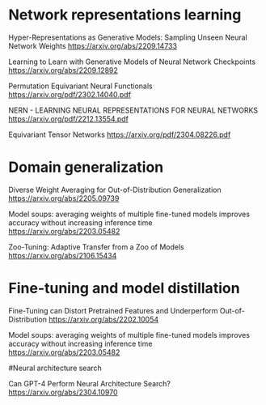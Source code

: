# Network representations learning
Hyper-Representations as Generative Models: Sampling Unseen Neural Network Weights
https://arxiv.org/abs/2209.14733

Learning to Learn with Generative Models of Neural Network Checkpoints
https://arxiv.org/abs/2209.12892


Permutation Equivariant Neural Functionals
https://arxiv.org/pdf/2302.14040.pdf

NERN - LEARNING NEURAL REPRESENTATIONS FOR
NEURAL NETWORKS
https://arxiv.org/pdf/2212.13554.pdf

Equivariant Tensor Networks
https://arxiv.org/pdf/2304.08226.pdf


# Domain generalization
Diverse Weight Averaging for Out-of-Distribution Generalization
https://arxiv.org/abs/2205.09739


Model soups: averaging weights of multiple fine-tuned models improves accuracy without increasing inference time
https://arxiv.org/abs/2203.05482

Zoo-Tuning: Adaptive Transfer from a Zoo of Models 
https://arxiv.org/abs/2106.15434


# Fine-tuning and model distillation
Fine-Tuning can Distort Pretrained Features and Underperform Out-of-Distribution
https://arxiv.org/abs/2202.10054

Model soups: averaging weights of multiple fine-tuned models improves accuracy without increasing inference time
https://arxiv.org/abs/2203.05482

#Neural architecture search

Can GPT-4 Perform Neural Architecture Search?
https://arxiv.org/abs/2304.10970




